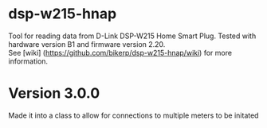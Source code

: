 # dsp-w215-hnap
Tool for reading data from D-Link DSP-W215 Home Smart Plug.
Tested with hardware version B1 and firmware version 2.20.<br>
See [wiki] (https://github.com/bikerp/dsp-w215-hnap/wiki) for more information.

# Version 3.0.0
Made it into a class to allow for connections to multiple meters to be initated


